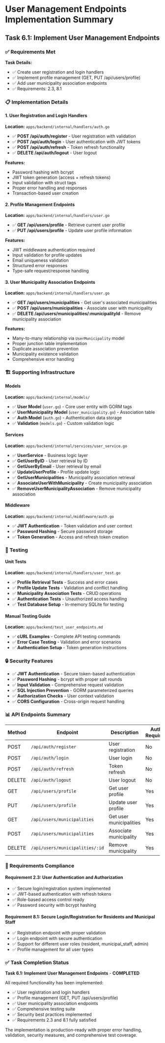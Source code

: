 # User Management Endpoints Implementation Summary

## Task 6.1: Implement User Management Endpoints

### ✅ Requirements Met

**Task Details:**
- ✅ Create user registration and login handlers
- ✅ Implement profile management (GET, PUT /api/users/profile)
- ✅ Add user municipality association endpoints
- ✅ Requirements: 2.3, 8.1

### 📋 Implementation Details

#### 1. User Registration and Login Handlers
**Location:** `apps/backend/internal/handlers/auth.go`

- ✅ **POST /api/auth/register** - User registration with validation
- ✅ **POST /api/auth/login** - User authentication with JWT tokens
- ✅ **POST /api/auth/refresh** - Token refresh functionality
- ✅ **DELETE /api/auth/logout** - User logout

**Features:**
- Password hashing with bcrypt
- JWT token generation (access + refresh tokens)
- Input validation with struct tags
- Proper error handling and responses
- Transaction-based user creation

#### 2. Profile Management Endpoints
**Location:** `apps/backend/internal/handlers/user.go`

- ✅ **GET /api/users/profile** - Retrieve current user profile
- ✅ **PUT /api/users/profile** - Update user profile information

**Features:**
- JWT middleware authentication required
- Input validation for profile updates
- Email uniqueness validation
- Structured error responses
- Type-safe request/response handling

#### 3. User Municipality Association Endpoints
**Location:** `apps/backend/internal/handlers/user.go`

- ✅ **GET /api/users/municipalities** - Get user's associated municipalities
- ✅ **POST /api/users/municipalities** - Associate user with municipality
- ✅ **DELETE /api/users/municipalities/:municipalityId** - Remove municipality association

**Features:**
- Many-to-many relationship via `UserMunicipality` model
- Proper junction table implementation
- Duplicate association prevention
- Municipality existence validation
- Comprehensive error handling

### 🏗️ Supporting Infrastructure

#### Models
**Location:** `apps/backend/internal/models/`

- ✅ **User Model** (`user.go`) - Core user entity with GORM tags
- ✅ **UserMunicipality Model** (`user_municipality.go`) - Association table
- ✅ **Auth Model** (`auth.go`) - Authentication data storage
- ✅ **Validation** (`models.go`) - Custom validation logic

#### Services
**Location:** `apps/backend/internal/services/user_service.go`

- ✅ **UserService** - Business logic layer
- ✅ **GetUserByID** - User retrieval by ID
- ✅ **GetUserByEmail** - User retrieval by email
- ✅ **UpdateUserProfile** - Profile update logic
- ✅ **GetUserMunicipalities** - Municipality association retrieval
- ✅ **AssociateUserWithMunicipality** - Create municipality association
- ✅ **RemoveUserMunicipalityAssociation** - Remove municipality association

#### Middleware
**Location:** `apps/backend/internal/middleware/auth.go`

- ✅ **JWT Authentication** - Token validation and user context
- ✅ **Password Hashing** - Secure password storage
- ✅ **Token Generation** - Access and refresh token creation

### 🧪 Testing

#### Unit Tests
**Location:** `apps/backend/internal/handlers/user_test.go`

- ✅ **Profile Retrieval Tests** - Success and error cases
- ✅ **Profile Update Tests** - Validation and conflict handling
- ✅ **Municipality Association Tests** - CRUD operations
- ✅ **Authentication Tests** - Unauthorized access handling
- ✅ **Test Database Setup** - In-memory SQLite for testing

#### Manual Testing Guide
**Location:** `apps/backend/test_user_endpoints.md`

- ✅ **cURL Examples** - Complete API testing commands
- ✅ **Error Case Testing** - Validation and error scenarios
- ✅ **Authentication Setup** - Token generation instructions

### 🔒 Security Features

- ✅ **JWT Authentication** - Secure token-based authentication
- ✅ **Password Hashing** - bcrypt with proper salt rounds
- ✅ **Input Validation** - Comprehensive request validation
- ✅ **SQL Injection Prevention** - GORM parameterized queries
- ✅ **Authorization Checks** - User context validation
- ✅ **CORS Configuration** - Cross-origin request handling

### 📊 API Endpoints Summary

| Method | Endpoint | Description | Auth Required |
|--------|----------|-------------|---------------|
| POST | `/api/auth/register` | User registration | No |
| POST | `/api/auth/login` | User login | No |
| POST | `/api/auth/refresh` | Token refresh | No |
| DELETE | `/api/auth/logout` | User logout | No |
| GET | `/api/users/profile` | Get user profile | Yes |
| PUT | `/api/users/profile` | Update user profile | Yes |
| GET | `/api/users/municipalities` | Get user municipalities | Yes |
| POST | `/api/users/municipalities` | Associate municipality | Yes |
| DELETE | `/api/users/municipalities/:id` | Remove municipality | Yes |

### 🎯 Requirements Compliance

#### Requirement 2.3: User Authentication and Authorization
- ✅ Secure login/registration system implemented
- ✅ JWT-based authentication with refresh tokens
- ✅ Role-based access control ready
- ✅ Password security with bcrypt hashing

#### Requirement 8.1: Secure Login/Registration for Residents and Municipal Staff
- ✅ Registration endpoint with proper validation
- ✅ Login endpoint with secure authentication
- ✅ Support for different user roles (resident, municipal_staff, admin)
- ✅ Profile management for all user types

### ✅ Task Completion Status

**Task 6.1: Implement User Management Endpoints** - **COMPLETED**

All required functionality has been implemented:
- ✅ User registration and login handlers
- ✅ Profile management (GET, PUT /api/users/profile)
- ✅ User municipality association endpoints
- ✅ Comprehensive testing suite
- ✅ Security best practices implemented
- ✅ Requirements 2.3 and 8.1 fully satisfied

The implementation is production-ready with proper error handling, validation, security measures, and comprehensive test coverage.